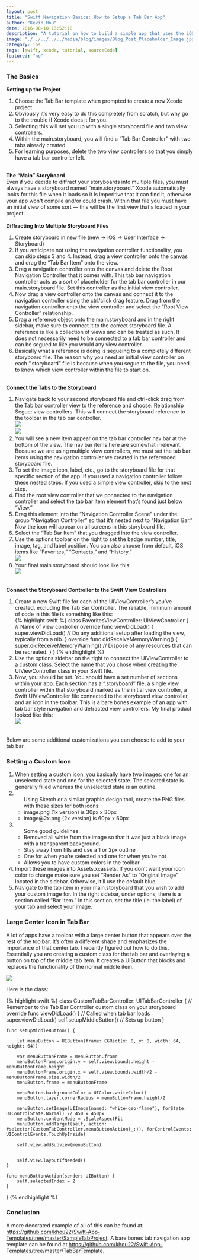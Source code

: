 ```yaml
---
layout: post
title: "Swift Navigation Basics: How to Setup a Tab Bar App"
author: "Kevin Hou"
date: 2016-08-10 13:52:18
description: "A tutorial on how to build a simple app that uses the iOS native navigation bar. It includes extensions and best practices in addition to all the bare bones requirements."
image: "./../../../../media/blog/images/Blog_Post_Placeholder_Image.jpg"
category: ios
tags: [swift, xcode, tutorial, sourceCode]
featured: "no"
---
```

<h3 class="post-subheader">The Basics</h3>
<b>Setting up the Project</b>
<ol>
  <li>Choose the Tab Bar template when prompted to create a new Xcode project</li>
  <li>Obviously it’s very easy to do this completely from scratch, but why go to the trouble if Xcode does it for you.</li>
  <li>Selecting this will set you up with a single storyboard file and two view controllers.</li>
  <li>Within the main.storyboard, you will find a “Tab Bar Controller” with two tabs already created.</li>
  <li>For learning purposes, delete the two view controllers so that you simply have a tab bar controller left.</li>
</ol>
<br class="post-line-break">
<b>The “Main” Storyboard</b><br>
Even if you decide to diffract your storyboards into multiple files, you must always have a storyboard named “main.storyboard.” Xcode automatically looks for this file when it loads so it is imperitive that it can find it, otherwise your app won't compile and/or could crash. Within that file you must have an initial view of some sort — this will be the first view that's loaded in your project.
<br>
<br class="post-line-break">
<b>Diffracting Into Multiple Storyboard Files</b>
<ol>
  <li>Create storyboard in new file (new -> iOS -> User Interface -> Storyboard)</li>
  <li>If you anticipate not using the navigation controller functionality, you can skip steps 3 and 4. Instead, drag a view controller onto the canvas and drag the “Tab Bar Item” onto the view.</li>
  <li>Drag a navigation controller onto the canvas and delete the Root Navigation Controller that it comes with. This tab bar navigation controller acts as a sort of placeholder for the tab bar controller in our main.storyboard file. Set this controller as the initial view controller.</li>
  <li>Now drag a view controller onto the canvas and connect it to the navigation controller using the ctrl/click drag feature. Drag from the navigation controller onto the view controller and select the “Root View Controller” relationship.</li>
  <li>Drag a reference object onto the main.storyboard and in the right sidebar, make sure to connect it to the correct storyboard file. A reference is like a collection of views and can be treated as such. It does not necessarily need to be connected to a tab bar controller and can be segued to like you would any view controller.</li>
  <li>Basically what a reference is doing is segueing to a completely different storyboard file. The reason why you need an initial view controller on each “.storyboard” file is because when you segue to the file, you need to know which view controller within the file to start on.</li>
</ol>
<br class="post-line-break">
<b>Connect the Tabs to the Storyboard</b>
<ol>
  <li>Navigate back to your second storyboard file and ctrl-click drag from the Tab bar controller view to the reference and choose: Relationship Segue: view controllers. This will connect the storyboard reference to the toolbar in the tab bar controller.<br>
    <img src="./../../../../media/blog/images/Tab-Bar-Navigation/Storyboard_Reference_1.png" class="iPhone-screenshots-medium"><br>
    <img src="./../../../../media/blog/images/Tab-Bar-Navigation/Storyboard_Reference_2.png" class="iPhone-screenshots-medium"><br>
  </li>
  <li>You will see a new item appear on the tab bar controller nav bar at the bottom of the view. The nav bar items here are somewhat irrelevant. Because we are using multiple view controllers, we must set the tab bar items using the navigation controller we created in the referenced storyboard file.</li>
  <li>To set the image icon, label, etc., go to the storyboard file for that specific section of the app. If you used a navigation controller follow these nested steps. If you used a simple view controller, skip to the next step.</li>
  <li>Find the root view controller that we connected to the navigation controller and select the tab bar item element that’s found just below “View.”</li>
  <li>Drag this element into the “Navigation Controller Scene” under the group “Navigation Controller” so that it’s nested next to “Navigation Bar.” Now the icon will appear on all screens in this storyboard file.</li>
  <li>Select the “Tab Bar Item” that you dragged into the view controller.</li>
  <li>Use the options toolbar on the right to set the badge number, title, image, tag, and label position. You can also choose from default, iOS items like “Favorites,” “Contacts,” and “History.”<br>
    <img src="./../../../../media/blog/images/Tab-Bar-Navigation/Setting_Icon.png" class="iPhone-screenshots-medium"><br>
  </li>
  <li>Your final main.storyboard should look like this:<br>
    <img src="./../../../../media/blog/images/Tab-Bar-Navigation/Overview_of_Main_Storyboard.png" class="iPhone-screenshots-large"><br>
  </li>
</ol>
<br class="post-line-break">
<b>Connect the Storyboard Controller to the Swift View Controllers</b>
<ol>
  <li>Create a new Swift file for each of the UIViewController’s you’ve created, excluding the Tab Bar Controller. The reliable, minimum amount of code in this file is something like this:<br>
  {% highlight swift %}
  class FavoritesViewController: UIViewController { // Name of view controller
      override func viewDidLoad() {
          super.viewDidLoad()
          // Do any additional setup after loading the view, typically from a nib.
      }
      override func didReceiveMemoryWarning() {
          super.didReceiveMemoryWarning()
          // Dispose of any resources that can be recreated.
      }
  }
  {% endhighlight %}
  </li>
  <li>Use the options sidebar on the right to connect the UIViewController to a custom class. Select the name that you chose when creating the UIViewController class in your Swift file.</li>
  <li>Now, you should be set. You should have a set number of sections within your app. Each section has a “.storyboard” file, a single view controller within that storyboard marked as the initial view controller, a Swift UIViewController file connected to the storyboard view controller, and an icon in the toolbar. This is a bare bones example of an app with tab bar style navigation and defracted view controllers. My final product looked like this:<br>
  <img src="./../../../../media/blog/images/Tab-Bar-Navigation/Finished_Tab_Bar_Project.png" class="iPhone-screenshots-medium"><br>
  </li>
</ol>
<br class="post-line-break">
Below are some additional customizations you can choose to add to your tab bar.
<br class="post-line-break">
<h3 class="post-subheader">Setting a Custom Icon</h3>
<ol>
  <li>When setting a custom icon, you basically have two images: one for an unselected state and one for the selected state. The selected state is generally filled whereas the unselected state is an outline.</li>
  <li><ul>Using Sketch or a similar graphic design tool, create the PNG files with these sizes for both icons:
    <li>image.png (1x version) is 30px x 30px</li>
    <li>image@2x.png (2x version) is 60px x 60px</li>
  </ul></li>
  <li><ul>Some good guidelines:
    <li>Removed all white from the image so that it was just a black image with a transparent background.</li>
    <li>Stay away from fills and use a 1 or 2px outline</li>
    <li>One for when you’re selected and one for when you’re not</li>
    <li>Allows you to have custom colors in the toolbar</li>
  </ul></li>
  <li>Import these images into Assets.xcassets. If you don’t want your icon color to change make sure you set “Render As” to “Original Image” located in the sidebar. Otherwise, it’ll use the default blue.</li>
  <li>Navigate to the tab item in your main.storyboard that you wish to add your custom image for. In the right sidebar, under options, there is a section called “Bar Item.” In this section, set the title (ie. the label) of your tab and select your image.</li>
</ol>
<h3 class="post-subheader">Large Center Icon in Tab Bar</h3>
A lot of apps have a toolbar with a large center button that appears over the rest of the toolbar. It’s often a different shape and emphasizes the importance of that center tab. I recently figured out how to do this. Essentially you are creating a custom class for the tab bar and overlaying a button on top of the middle tab item. It creates a UIButton that blocks and replaces the functionality of the normal middle item.

<img src="./../../../../media/blog/images/Tab-Bar-Navigation/Large_Center_Icon.png" class="iPhone-screenshots-medium"><br>

Here is the class:<br>

{% highlight swift %}
class CustomTabBarController: UITabBarController {
    // Remember to the Tab Bar Controller custom class on your storyboard
    override func viewDidLoad() { // Called when tab bar loads
        super.viewDidLoad()
        self.setupMiddleButton() // Sets up button
    }

    func setupMiddleButton() {

        let menuButton = UIButton(frame: CGRect(x: 0, y: 0, width: 64, height: 64))

        var menuButtonFrame = menuButton.frame
        menuButtonFrame.origin.y = self.view.bounds.height - menuButtonFrame.height
        menuButtonFrame.origin.x = self.view.bounds.width/2 - menuButtonFrame.size.width/2
        menuButton.frame = menuButtonFrame

        menuButton.backgroundColor = UIColor.whiteColor()
        menuButton.layer.cornerRadius = menuButtonFrame.height/2

        menuButton.setImage(UIImage(named: "white-geo-flame"), forState: UIControlState.Normal) // 450 x 450px
        menuButton.contentMode = .ScaleAspectFit
        menuButton.addTarget(self, action: #selector(CustomTabController.menuButtonAction(_:)), forControlEvents: UIControlEvents.TouchUpInside)

        self.view.addSubview(menuButton)


        self.view.layoutIfNeeded()
    }

    func menuButtonAction(sender: UIButton) {
        self.selectedIndex = 2
    }
}
{% endhighlight %}

<h3 class="post-subheader">Conclusion</h3>
A more decorated example of all of this can be found at: <a href="https://github.com/khou22/Swift-App-Templates/tree/master/SampleTabProject" target="_blank">https://github.com/khou22/Swift-App-Templates/tree/master/SampleTabProject</a>. A bare bones tab navigation app template can be found at <a href="https://github.com/khou22/Swift-App-Templates/tree/master/TabBarTemplate" target="_blank">https://github.com/khou22/Swift-App-Templates/tree/master/TabBarTemplate</a>.
